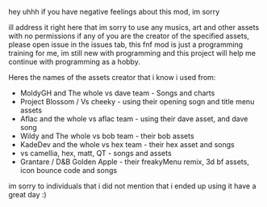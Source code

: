 hey uhhh if you have negative feelings about this mod, im sorry

ill address it right here that im sorry to use any musics, art and other assets with no permissions
if any of you are the creator of the specified assets, please open issue in the issues tab,
this fnf mod is just a programming training for me, im still new with programming and this 
project will help me continue with programming as a hobby.

 Heres the names of the assets creator that i know i used from:
- MoldyGH and The whole vs dave team - Songs and charts
- Project Blossom / Vs cheeky - using their opening sogn and title menu assets
- Aflac and the whole vs aflac team - using their dave asset, and dave song
- Wildy and The whole vs bob team - their bob assets
- KadeDev and the whole vs hex team - their hex asset and songs
- vs camellia, hex, matt, QT - songs and assets
- Grantare / D&B Golden Apple - their freakyMenu remix, 3d bf assets, icon bounce code and songs

im sorry to individuals that i did not mention that i ended up using it
have a great day :)
